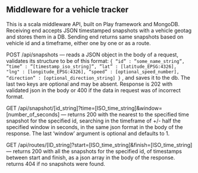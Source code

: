 <h2>Middleware for a vehicle tracker</h2>
<p>This is a scala middleware API, built on Play framework and MongoDB. Receiving end accepts JSON timestamped 
snapshots with a vehicle geotag and stores them in a DB. Sending end returns same snapshots based on vehicle id and 
a timeframe, either one by one or as a route.</p>

<p>POST /api/snapshots — reads a JSON object in the body of a request, validates its structure to be of this format: 
<code>{ “id” : ”some_name_string”, ”time” : ”[timestamp_iso_string]”, ”lat” : [latitude_EPSG:4326],
"lng" : [longitude_EPSG:4326], “speed” : [optional_speed_number], “direction” : [optional_direction_string] }</code> , 
and saves it to the db. The last two keys are optional and may be absent. Response is 202 with validated json in the 
body or 400 if the data in request was of incorrect format.</p>
<p>GET /api/snapshot/[id_string]?time=[ISO_time_string]&window=[number_of_seconds] — returns 200 with the nearest to 
the specified time snapshot for the specified id, searching in the timeframe of +/- half the specified window in 
seconds, in the same json format in the body of the response. The last ‘window’ argument is optional and defaults to 
1.</p>
<p>GET /api/routes/[ID_string]?start=[ISO_time_string]&finish=[ISO_time_string] — returns 200 with all the snapshots 
for the specified id, of timestamps between start and finish, as a json array in the body of the response. returns 404 
if no snapshots were found.</p>
